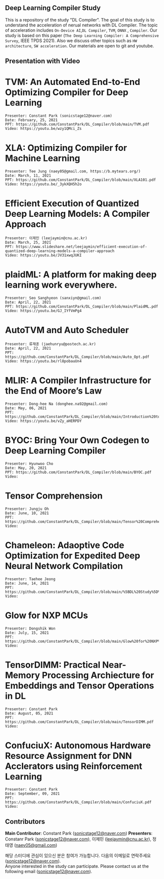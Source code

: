 ## Deep Learning Compiler Study
This is a repository of the study "DL Compiler". The goal of this study is to understand the acceleration of nerual networks with DL Compiler. The topic of acceleration includes `On-Device AI`,`DL Compiler`, `TVM`, `ONNX` , `Compiler`. Our study is based on this paper (`The Deep Learning Compiler: A Comprehensive Survey`, IEEE TPDS 2021). Also we discuss other topics such as `HW architecture`, `SW acceleration`. Our materials are open to git and youtube. 


## Presentation with Video
# TVM: An Automated End-to-End Optimizing Compiler for Deep Learning
	Presenter: Constant Park (sonicstage12@naver.com)
	Date: February, 25, 2021
	PPT: https://github.com/ConstantPark/DL_Compiler/blob/main/TVM.pdf
	Video: https://youtu.be/wzy1QMci_Zs

# XLA: Optimizing Compiler for Machine Learning
	Presenter: Tee Jung (naey05@gmail.com, https://b.mytears.org/)
	Date: March, 11, 2021
	PPT: https://github.com/ConstantPark/DL_Compiler/blob/main/XLA101.pdf
	Video: https://youtu.be/_3ykXQH5h2o

# Efficient Execution of Quantized Deep Learning Models: A Compiler Approach
	Presenter: 이제민 (leejaymin@cnu.ac.kr)
	Date: March, 25, 2021
	PPT: https://www.slideshare.net/leejaymin/efficient-execution-of-quantized-deep-learning-models-a-compiler-approach
	Video: https://youtu.be/JV31xwqJUKI
	
# plaidML: A platform for making deep learning work everywhere.
	Presenter: Seo Sanghyeon (sanxiyn@gmail.com)
	Date: April, 22, 2021
	PPT: https://github.com/ConstantPark/DL_Compiler/blob/main/PlaidML.pdf
	Video: https://youtu.be/GJ_IYfVmPg4
	
# AutoTVM and Auto Scheduler
	Presenter: 류재훈 (jaehunryu@postech.ac.kr)
	Date: April, 22, 2021
	PPT: https://github.com/ConstantPark/DL_Compiler/blob/main/Auto_Opt.pdf
	Video: https://youtu.be/rl8pobauUn4

# MLIR: A Compiler Infrastructure for the End of Moore’s Law
	Presenter: Dong-hee Na (donghee.na92@gmail.com)
	Date: May, 06, 2021
	PPT: https://github.com/ConstantPark/DL_Compiler/blob/main/Introduction%20to%20MLIR.pdf
	Video: https://youtu.be/vZy_aHERPDY
	
# BYOC: Bring Your Own Codegen to Deep Learning Compiler
	Presenter: Hyunwoo Cho
	Date: May, 20, 2021
	PPT: https://github.com/ConstantPark/DL_Compiler/blob/main/BYOC.pdf
	Video: 
	
# Tensor Comprehension
	Presenter: Jungju Oh
	Date: June, 10, 2021
	PPT: https://github.com/ConstantPark/DL_Compiler/blob/main/Tensor%20Comprehensions.pdf
	Video: 
	
# Chameleon: Adaoptive Code Optimization for Expedited Deep Neural Network Compilation
	Presenter: Taehee Jeong
	Date: June, 14, 2021
	PPT: https://github.com/ConstantPark/DL_Compiler/blob/main/%5BDL%20Study%5D%20Chameleon_%20Adaptive%20Code%20Optimization%20for%20Expedited%20Deep%20Neural%20Network%20Compilation.pdf
	Video: 	

# Glow for NXP MCUs
	Presenter: Dongshik Won
	Date: July, 15, 2021
	PPT: https://github.com/ConstantPark/DL_Compiler/blob/main/Glow%20for%20NXP%20MCUs.pdf
	Video: 	

# TensorDIMM: Practical Near-Memory Processing Archiecture for Embeddings and Tensor Operations in DL
	Presenter: Constant Park
	Date: August, 05, 2021
	PPT: https://github.com/ConstantPark/DL_Compiler/blob/main/TensorDIMM.pdf
	Video: 	

# ConfuciuX: Autonomous Hardware Resource Assignment for DNN Acclerators using Reinforcement Learning
	Presenter: Constant Park
	Date: September, 09, 2021
	PPT: https://github.com/ConstantPark/DL_Compiler/blob/main/ConfuciuX.pdf
	Video: 	



## Contributors
**Main Contributor**: Constant Park (sonicstage12@naver.com)
**Presenters**: Constanr Park (sonicstage12@naver.com), 이제민 (leejaymin@cnu.ac.kr), 정태영 (naey05@gmail.com)


해당 스터디에 관심이 있으신 분은 참여가 가능합니다. 다음의 이메일로 연락주세요 (sonicstage12@naver.com).   
Anyone interested in the study can participate. Please contact us at the following email (sonicstage12@naver.com).
